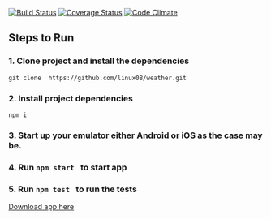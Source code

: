 
[![Build Status](https://travis-ci.org/linux08/weather.svg?branch=master)](https://travis-ci.com/linux08/weather)
[![Coverage Status](https://coveralls.io/repos/github/linux08/weather/badge.svg?branch=master)](https://coveralls.io/github/linux08/weather?branch=master)
[![Code Climate](https://codeclimate.com/github/codeclimate/codeclimate/badges/gpa.svg)](https://codeclimate.com/github/linux08/weather)


## Steps to Run

### 1. Clone project and install the dependencies

```
git clone  https://github.com/linux08/weather.git
```

### 2. Install project dependencies
```
npm i 
```

### 3. Start up your emulator  either Android or iOS as the case may be.

### 4. Run ```npm start ```  to start app

### 5. Run ```npm test ```  to run the tests

[Download app here](https://exp-shell-app-assets.s3.us-west-1.amazonaws.com/android/%40sela_beta/Weather-da36ca6d740e41b59ce500685b2503a6-signed.apk)